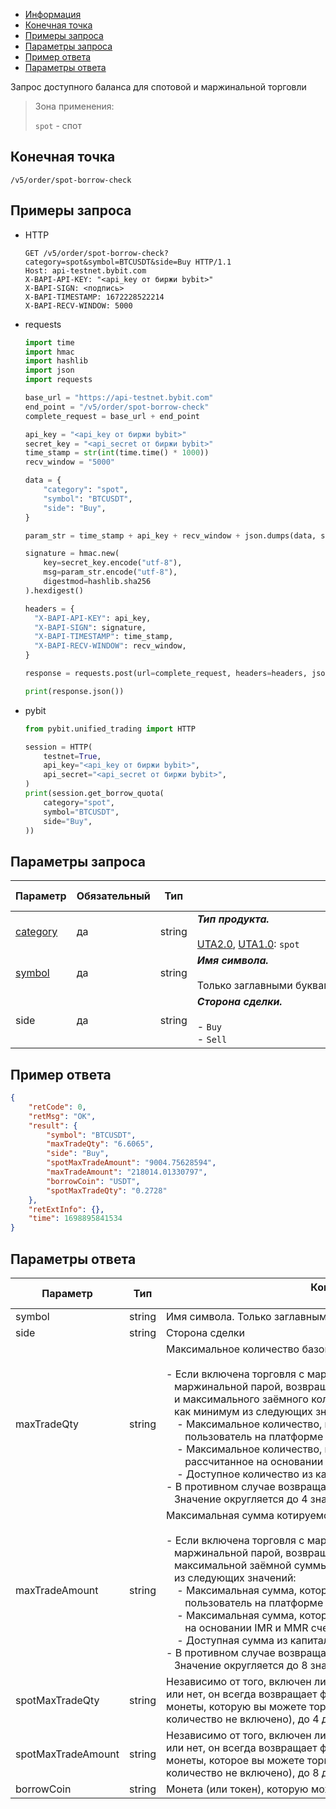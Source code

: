 - [Информация](#информация)
- [Конечная точка](#конечная-точка)
- [Примеры запроса](#примеры-запроса)
- [Параметры запроса](#параметры-запроса)
- [Пример ответа](#пример-ответа)
- [Параметры ответа](#параметры-ответа)

<a id="информация"></a>

Запрос доступного баланса для спотовой и маржинальной торговли

>Зона применения:  
>
>`spot` - спот  

## Конечная точка

`/v5/order/spot-borrow-check`

<a id="примеры-запроса"></a>

## Примеры запроса

- HTTP

  ```http
  GET /v5/order/spot-borrow-check?category=spot&symbol=BTCUSDT&side=Buy HTTP/1.1
  Host: api-testnet.bybit.com
  X-BAPI-API-KEY: "<api_key от биржи bybit>"
  X-BAPI-SIGN: <подпись>
  X-BAPI-TIMESTAMP: 1672228522214
  X-BAPI-RECV-WINDOW: 5000
  ```

- requests

  ```python
  import time
  import hmac
  import hashlib
  import json
  import requests

  base_url = "https://api-testnet.bybit.com"
  end_point = "/v5/order/spot-borrow-check"
  complete_request = base_url + end_point

  api_key = "<api_key от биржи bybit>"
  secret_key = "<api_secret от биржи bybit>"
  time_stamp = str(int(time.time() * 1000))
  recv_window = "5000"

  data = {
      "category": "spot",
      "symbol": "BTCUSDT",
      "side": "Buy",
  }

  param_str = time_stamp + api_key + recv_window + json.dumps(data, separators=(',', ':'))
  
  signature = hmac.new(
      key=secret_key.encode("utf-8"),
      msg=param_str.encode("utf-8"),
      digestmod=hashlib.sha256
  ).hexdigest()
  
  headers = {
    "X-BAPI-API-KEY": api_key,
    "X-BAPI-SIGN": signature,
    "X-BAPI-TIMESTAMP": time_stamp,
    "X-BAPI-RECV-WINDOW": recv_window,
  }

  response = requests.post(url=complete_request, headers=headers, json=data, timeout=10)

  print(response.json())
  ```

- pybit

  ```python
  from pybit.unified_trading import HTTP

  session = HTTP(
      testnet=True,
      api_key="<api_key от биржи bybit>",
      api_secret="<api_secret от биржи bybit>",
  )
  print(session.get_borrow_quota(
      category="spot",
      symbol="BTCUSDT",
      side="Buy",
  ))
  ```

<a id="параметры-запроса"></a>

## Параметры запроса

|Параметр  	                  |Обязательный	 |Тип  	  |Комментарии &nbsp;&nbsp;&nbsp;&nbsp;&nbsp;&nbsp;&nbsp;&nbsp;&nbsp;&nbsp;&nbsp;&nbsp;&nbsp;&nbsp;&nbsp;&nbsp;&nbsp;&nbsp;&nbsp;&nbsp;&nbsp;&nbsp;&nbsp;&nbsp;&nbsp;&nbsp;&nbsp;&nbsp;&nbsp;&nbsp;&nbsp;&nbsp;&nbsp;&nbsp;&nbsp;&nbsp;&nbsp;&nbsp;&nbsp;&nbsp;&nbsp;&nbsp;&nbsp;&nbsp;&nbsp;&nbsp;&nbsp;&nbsp;&nbsp;&nbsp;&nbsp;&nbsp;&nbsp;&nbsp;&nbsp;&nbsp;&nbsp;&nbsp;&nbsp;&nbsp;&nbsp;&nbsp;&nbsp;&nbsp;&nbsp;&nbsp;&nbsp;&nbsp;&nbsp;&nbsp;&nbsp;&nbsp;&nbsp;&nbsp;&nbsp;&nbsp;&nbsp;&nbsp;&nbsp;&nbsp;&nbsp;&nbsp;&nbsp;&nbsp;&nbsp;&nbsp;&nbsp;&nbsp;&nbsp;&nbsp;&nbsp;&nbsp;&nbsp;&nbsp;&nbsp;&nbsp;&nbsp;&nbsp;&nbsp;&nbsp;&nbsp;&nbsp;&nbsp;&nbsp;&nbsp;&nbsp;&nbsp;&nbsp;&nbsp;&nbsp;&nbsp;&nbsp;&nbsp;&nbsp;&nbsp;&nbsp;&nbsp;&nbsp;&nbsp;&nbsp;&nbsp;&nbsp;&nbsp;&nbsp;&nbsp;&nbsp;&nbsp;&nbsp;&nbsp;&nbsp;&nbsp;&nbsp;&nbsp;&nbsp;               |По умолчанию|
|-----------------------------|------------|----------|---------------------------|------------|
|[category](<../19.Определения значений в запросах и ответах.md#category>)	|да           |string    |***Тип продукта.***<br><br>[UTA2.0](<../13.Различные режимы аккаунтов.md#единый-торговый-аккаунт-2.0>), [UTA1.0](<../13.Различные режимы аккаунтов.md#единый-торговый-аккаунт-1.0>): `spot` |-   |
|[symbol](<../19.Определения значений в запросах и ответах.md#symbol>)	    |да            |string    |***Имя символа.***<br><br>Только заглавными буквами |-   |
|side  	                  |да	 |string   	  |***Сторона сделки.***<br><br>- `Buy`<br>- `Sell`                       |-   |

## Пример ответа

```json
{
    "retCode": 0,
    "retMsg": "OK",
    "result": {
        "symbol": "BTCUSDT",
        "maxTradeQty": "6.6065",
        "side": "Buy",
        "spotMaxTradeAmount": "9004.75628594",
        "maxTradeAmount": "218014.01330797",
        "borrowCoin": "USDT",
        "spotMaxTradeQty": "0.2728"
    },
    "retExtInfo": {},
    "time": 1698895841534
}
```

<a id="параметры-ответа"></a>

## Параметры ответа

|Параметр  	                	 |Тип  	  |Комментарии &nbsp;&nbsp;&nbsp;&nbsp;&nbsp;&nbsp;&nbsp;&nbsp;&nbsp;&nbsp;&nbsp;&nbsp;&nbsp;&nbsp;&nbsp;&nbsp;&nbsp;&nbsp;&nbsp;&nbsp;&nbsp;&nbsp;&nbsp;&nbsp;&nbsp;&nbsp;&nbsp;&nbsp;&nbsp;&nbsp;&nbsp;&nbsp;&nbsp;&nbsp;&nbsp;&nbsp;&nbsp;&nbsp;&nbsp;&nbsp;&nbsp;&nbsp;&nbsp;&nbsp;&nbsp;&nbsp;&nbsp;&nbsp;&nbsp;&nbsp;&nbsp;&nbsp;&nbsp;&nbsp;&nbsp;&nbsp;&nbsp;&nbsp;&nbsp;&nbsp;&nbsp;&nbsp;&nbsp;&nbsp;&nbsp;&nbsp;&nbsp;&nbsp;&nbsp;&nbsp;&nbsp;&nbsp;&nbsp;&nbsp;&nbsp;&nbsp;&nbsp;&nbsp;&nbsp;&nbsp;&nbsp;&nbsp;&nbsp;&nbsp;&nbsp;&nbsp;&nbsp;&nbsp;&nbsp;&nbsp;&nbsp;&nbsp;&nbsp;&nbsp;&nbsp;&nbsp;&nbsp;&nbsp;&nbsp;&nbsp;&nbsp;&nbsp;&nbsp;&nbsp;&nbsp;&nbsp;&nbsp;&nbsp;&nbsp;&nbsp;&nbsp;&nbsp;&nbsp;&nbsp;&nbsp;&nbsp;&nbsp;&nbsp;&nbsp;&nbsp;&nbsp;&nbsp;&nbsp;&nbsp;&nbsp;&nbsp;&nbsp;&nbsp;&nbsp;&nbsp;&nbsp;&nbsp;&nbsp;&nbsp;|
|-----------------------------|------------|----------|
|symbol   |string      |Имя символа. Только заглавными буквами                                              |
|side   |string      |Сторона сделки                                             |
|maxTradeQty   |string      |Максимальное количество базовой монеты, доступное для торговли.<br><br>- Если включена торговля с маржой на споте и символ является<br>&nbsp;&nbsp;&nbsp;маржинальной парой, возвращается сумма доступного баланса<br>&nbsp;&nbsp;&nbsp;и максимального заёмного количества, которое определяется<br>&nbsp;&nbsp;&nbsp;как минимум из следующих значений:<br>&nbsp;&nbsp;&nbsp;&nbsp;- Максимальное количество, которое может занять один<br>&nbsp;&nbsp;&nbsp;&nbsp;&nbsp;&nbsp;&nbsp;пользователь на платформе<br>&nbsp;&nbsp;&nbsp;&nbsp;- Максимальное количество, которое можно занять,<br>&nbsp;&nbsp;&nbsp;&nbsp;&nbsp;&nbsp;&nbsp;рассчитанное на основании IMR и MMR счета UTA<br>&nbsp;&nbsp;&nbsp;&nbsp;- Доступное количество из капитального пула платформы<br>- В противном случае возвращается фактический доступный баланс.<br>&nbsp;&nbsp;&nbsp;Значение округляется до 4 знаков после запятой.                                             |
|maxTradeAmount   |string      |Максимальная сумма котируемой монеты, доступная для торговли.<br><br>- Если включена торговля с маржой на споте и символ является<br>&nbsp;&nbsp;&nbsp;маржинальной парой, возвращается сумма доступного баланса и<br>&nbsp;&nbsp;&nbsp;максимальной заёмной суммы, которая определяется как минимум<br>&nbsp;&nbsp;&nbsp;из следующих значений:<br>&nbsp;&nbsp;&nbsp;&nbsp;- Максимальная сумма, которую может занять один<br>&nbsp;&nbsp;&nbsp;&nbsp;&nbsp;&nbsp;&nbsp;пользователь на платформе<br>&nbsp;&nbsp;&nbsp;&nbsp;- Максимальная сумма, которую можно занять, рассчитанная<br>&nbsp;&nbsp;&nbsp;&nbsp;&nbsp;&nbsp;&nbsp;на основании IMR и MMR счета UTA<br>&nbsp;&nbsp;&nbsp;&nbsp;- Доступная сумма из капитального пула платформы<br>- В противном случае возвращается фактический доступный баланс.<br>&nbsp;&nbsp;&nbsp;Значение округляется до 8 знаков после запятой.                                             |
|spotMaxTradeQty   |string      |Независимо от того, включен ли ваш переключатель спотовой маржи или нет, он всегда возвращает фактическое количество базовой монеты, которую вы можете торговать или имеете (заимствуемое количество не включено), до 4 десятичных знаков.                                             |
|spotMaxTradeAmount   |string      |Независимо от того, включен ли ваш переключатель спотовой маржи или нет, он всегда возвращает фактическое количество котирующей монеты, которое вы можете торговать или имеете (заимствуемое количество не включено), до 8 десятичных знаков.                                             |
|borrowCoin   |string      |Монета (или токен), которую можно взять в займы                                             |
